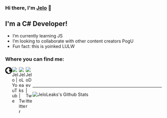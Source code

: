 ### Hi there, I'm [Jelo][twitter] 👋

## I'm a C# Developer!
- I’m currently learning JS
- I’m looking to collaborate with other content creators PogU
- Fun fact: this is yoinked LULW 

### Where you can find me:

[<img align="left" alt="jelo.dev" width="22px" src="https://raw.githubusercontent.com/iconic/open-iconic/master/svg/globe.svg"/>][website]
[<img align="left" alt="Jelo | YouTube" width="22px" src="https://cdn.jsdelivr.net/npm/simple-icons@v3/icons/youtube.svg" />][youtube]
[<img align="left" alt="JeloLeaks | Twitter" width="22px" src="https://cdn.jsdelivr.net/npm/simple-icons@v3/icons/twitter.svg" />][twitter]
[<img align="left" alt="JeloDev | Twitter" width="22px" src="https://cdn.jsdelivr.net/npm/simple-icons@v3/icons/twitter.svg" />][twitterdevacc]

<br />

<br />
<br />

---

<img align="left" alt="JeloLeaks's Github Stats" src="https://github-readme-stats.vercel.app/api?username=JeloLeaks&show_icons=true&hide_border=true" />

[website]: https://jelo.dev
[youtube]: https://www.youtube.com/channel/UCmJCcAK-eOysMduQAGfIEKA/
[twitter]: https://twitter.com/JeloLeaks
[twitterdevacc]: https://twitter.com/JeloDev